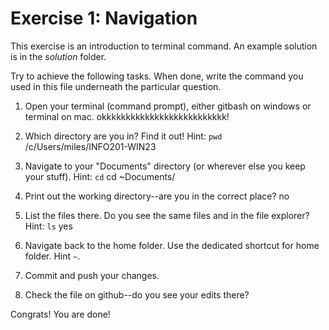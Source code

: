 # Exercise 1: Navigation

This exercise is an introduction to terminal command.
An example solution is in the _solution_ folder.

Try to achieve the following tasks.  When done, write the command you
used in this file underneath the particular question.

1. Open your terminal (command prompt), either gitbash on windows or
   terminal on mac.
   okkkkkkkkkkkkkkkkkkkkkkkkkk!
2. Which directory are you in?  Find it out!  Hint: `pwd`
/c/Users/miles/INFO201-WIN23

3. Navigate to your "Documents" directory (or wherever else you keep
   your stuff).  Hint: `cd`
cd ~Documents/
   
4. Print out the working directory--are you in the correct place?
no

5. List the files there.  Do you see the same files and in the file
   explorer?  Hint: `ls`
   yes

6. Navigate back to the home folder.  Use the dedicated shortcut for
   home folder.  Hint `~`.

7. Commit and push your changes.

8. Check the file on github--do you see your edits there?

Congrats!  You are done!
